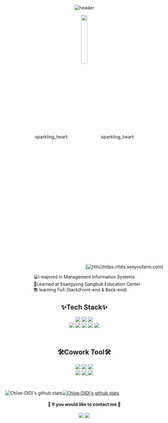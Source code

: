 <!--
### Hi there 👋

**Chloe-DIDI/Chloe-DIDI** is a ✨ _special_ ✨ repository because its `README.md` (this file) appears on your GitHub profile.

Here are some ideas to get you started:

- 🔭 I’m currently working on ...
- 🌱 I’m currently learning ...
- 👯 I’m looking to collaborate on ...
- 🤔 I’m looking for help with ...
- 💬 Ask me about ...
- 📫 How to reach me: ...
- 😄 Pronouns: ...
- ⚡ Fun fact: ... test dd
-->

<!-- Hello! I'm DaJeong  대문 -->
<div align=center>
 
![header](https://capsule-render.vercel.app/api?type=waving&color=0:FF80DE,50:6EBBD6,100:F5E425&height=200&section=header&text=Hello!%20I'm%20DaJeong&fontColor=ffffff&fontAlignY=40&fontSize=70)
 
</div>

<!-- 내가 한 만큼 프로젝트 퍼센트 나타내 주는 것 → 안하기로-->
<!--
[![Repository Card](https://widget.realdeveloper.pro/api/card?user=Chloe-DIDI&repo=final_Seolo)](https://github.com/Final-Project-Team2/final_Seolo)
-->

<!-- 얼굴 이모지 이미지 사진 Face pic -->
<p align="center">:sparkling_heart:<img src="https://user-images.githubusercontent.com/88278017/149611761-9ad6e497-6df7-408e-a97f-ad38f0fad81a.png" width="20%" height="20%" align="center"/>:sparkling_heart:</p>
<!--
💻I majored in Management Information Systems<br/>
🏫Learned at Ssangyong Gangbuk Education Center<br/>
📚 learning Full-Stack(WEB front-end & back-end)
<div align=right>
 
[![Hits](https://hits.seeyoufarm.com/api/count/incr/badge.svg?url=https%3A%2F%2Fgithub.com%2FChloe-DIDI%2FChloe-DIDI&count_bg=%23D2A6CA&title_bg=%23CACACA&icon=&icon_color=%23A4A4A4&title=hits&edge_flat=false?)](https://hits.seeyoufarm.com)

</div>
-->
<div align=right>
 
[![Hits](https://hits.seeyoufarm.com/api/count/incr/badge.svg?url=https%3A%2F%2Fgithub.com%2FChloe-DIDI%2FChloe-DIDI&count_bg=%23D2A6CA&title_bg=%23CACACA&icon=&icon_color=%23A4A4A4&title=hits&edge_flat=false?)](https://hits.seeyoufarm.com)

</div>

<div align=center>
💻I majored in Management Information Systems<br/>
&emsp;&nbsp;🏫Learned at Ssangyong Gangbuk Education Center<br/>
📚 learning Full-Stack(Front-end & Back-end)&emsp;&nbsp;&nbsp;&nbsp;
</div>


<h2 align="center" >✨Tech Stack✨</h2>

<!-- 스킬 작성 -->
<p align=center>
<a href="https://www.w3.org/html/" target="_blank"><img src="https://img.shields.io/badge/HTML5-E34F26?style=flat-square&logo=HTML5&logoColor=white"/></a> 
<a href="https://www.w3.org/Style/CSS/" target="_blank"><img src="https://img.shields.io/badge/CSS3-1572B6?style=flat-square&logo=CSS3&logoColor=white"/></a> 
<a href="https://getbootstrap.com/" target="_blank"><img src="https://img.shields.io/badge/Bootstrap-7952B3?style=flat-square&logo=Bootstrap&logoColor=white"/></a>
<br/>
<a href="https://www.java.com/" target="_blank"><img src="https://img.shields.io/badge/Java-007396?style=flat-square&logo=Java&logoColor=white"/></a> 
<a href="https://www.oracle.com/kr/index.html" target="_blank"><img src="https://img.shields.io/badge/Oracle-F80000?style=flat-square&logo=Oracle&logoColor=white"/></a> 
<a href="https://www.javascript.com/" target="_blank"><img src="https://img.shields.io/badge/JavaScript-F7DF1E?style=flat-square&logo=JavaScript&logoColor=white"/></a>
<a href="https://jquery.com/" target="_blank"><img src="https://img.shields.io/badge/jQuery-0769AD?style=flat-square&logo=jQuery&logoColor=white"/></a>
<a href="https://spring.io/" target="_blank"><img src="https://img.shields.io/badge/Spring-6DB33F?style=flat-square&logo=Spring&logoColor=white"/></a>
</p>
<br/>
<h2 align="center">🛠Cowork Tool🛠</h2>
<p align=center>
<a href="https://github.com/" target="_blank"><img src="https://img.shields.io/badge/GitHub-181717?style=flat-square&logo=GitHub&logoColor=white"/></a>
<a href="https://Sourcetree.com/" target="_blank"><img src="https://img.shields.io/badge/Sourcetree-0052CC?style=flat-square&logo=Sourcetree&logoColor=white"/></a>
<a href="https://figma.com/" target="_blank"><img src="https://img.shields.io/badge/Figma-EF2D5E?style=flat-square&logo=Figma&logoColor=white"/></a>
<br/>
<a href="https://Notion.com/" target="_blank"><img src="https://img.shields.io/badge/Notion-FECC00?style=flat-square&logo=Notion&logoColor=white"/></a>
<a href="https://Google Drive.com/" target="_blank"><img src="https://img.shields.io/badge/Google Drive-4285F4?style=flat-square&logo=Google Drive&logoColor=white"/>
<a href="https://Amazon AWS.com/" target="_blank"><img src="https://img.shields.io/badge/Amazon AWS-02456C?style=flat-square&logo=Amazon AWS&logoColor=white"/>
</a>
 </p>
 

<!-- 스킬 작성 -->
<!-- 포트폴리오
### ✡ Skills
<a href="여기에 주소 넣기" target="_blank"><img src="https://img.shields.io/badge/Portfolio-683D87?style=flat-square&logo=Notion&logoColor=white"/></a>
-->
 
<br>

![Chloe-DIDI's github stats](https://github-readme-stats.vercel.app/api?username=Chloe-DIDI&show_icons=true&theme=buefy)[![Chloe-DIDI's github stats](https://github-readme-stats.vercel.app/api/top-langs/?username=Chloe-DIDI&show_icons=true&hide_border=true&title_color=004386&icon_color=004386&layout=compact)](https://github.com/Chloe-DIDI)

<!-- 이메일 컨텍 -->

<h4 align=center>📧 If you would like to contact me 📧</h4>
<p align=center>
<a href="mailto:chloeedev@gmail.com" target="_blank"><img src="https://img.shields.io/badge/Gmail-EA4335?style=flat-square&logo=Gmail&logoColor=white&link=mailto:chloeedev@gmail.com"/></a>
<a href="mailto:chelll1@naver.com" target="_blank"><img src="https://img.shields.io/badge/Naver-03C75A?style=flat-square&logo=Naver&logoColor=white&link=mailto:chelll1@naver.com"/></a>
</p>


 
